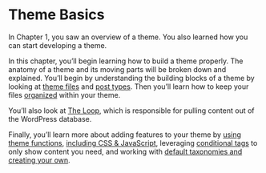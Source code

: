 # Theme Basics

In Chapter 1, you saw an overview of a theme. You also learned how you can start developing a theme.

In this chapter, you’ll begin learning how to build a theme properly. The anatomy of a theme and its moving parts will be broken down and explained. You’ll begin by understanding the building blocks of a theme by looking at [theme files](https://developer.wordpress.org/themes/basics/template-files/) and [post types](https://developer.wordpress.org/themes/basics/post-types/). Then you’ll learn how to keep your files [organized](https://developer.wordpress.org/themes/basics/organizing-theme-files/) within your theme.

You’ll also look at [The Loop](https://developer.wordpress.org/themes/basics/the-loop/ "The Loop"), which is responsible for pulling content out of the WordPress database.

Finally, you’ll learn more about adding features to your theme by [using theme functions](https://developer.wordpress.org/themes/basics/theme-functions/ "Theme Functions"), [including CSS & JavaScript](https://developer.wordpress.org/themes/basics/including-css-javascript/ "Including CSS & JavaScript"), leveraging [conditional tags](https://developer.wordpress.org/themes/basics/conditional-tags/ "Conditional Tags") to only show content you need, and working with [default taxonomies and creating your own](https://developer.wordpress.org/themes/basics/categories-tags-custom-taxonomies/).